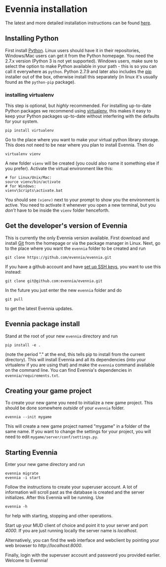 
# Evennia installation

The latest and more detailed installation instructions can be found
[here](https://github.com/evennia/evennia/wiki/Getting-Started). 

## Installing Python

First install [Python](https://www.python.org/). Linux users should
have it in their repositories, Windows/Mac users can get it from the
Python homepage. You need the 2.7.x version (Python 3 is not yet
supported). Windows users, make sure to select the option to make
Python available in your path - this is so you can call it everywhere
as `python`. Python 2.7.9 and later also includes the
[pip](https://pypi.python.org/pypi/pip/) installer out of the box,
otherwise install this separately (in linux it's usually found as the
`python-pip` package).

### installing virtualenv

This step is optional, but *highly* recommended. For installing
up-to-date Python packages we recommend using
[virtualenv](https://pypi.python.org/pypi/virtualenv), this makes it
easy to keep your Python packages up-to-date without interfering with
the defaults for your system.

```
pip install virtualenv
```

Go to the place where you want to make your virtual python library
storage. This does not need to be near where you plan to install
Evennia. Then do

```
virtualenv vienv
```

A new folder `vienv` will be created (you could also name it something
else if you prefer). Activate the virtual environment like this: 

```
# for Linux/Unix/Mac:
source vienv/bin/activate
# for Windows:
vienv\Scripts\activate.bat
```

You should see `(vienv)` next to your prompt to show you the
environment is active. You need to activate it whenever you open a new
terminal, but you *don't* have to be inside the `vienv` folder henceforth.


## Get the developer's version of Evennia

This is currently the only Evennia version available. First download
and install [Git](http://git-scm.com/) from the homepage or via the
package manager in Linux. Next, go to the place where you want the
`evennia` folder to be created and run

```
git clone https://github.com/evennia/evennia.git
```

If you have a github account and have [set up SSH
keys](https://help.github.com/articles/generating-ssh-keys/), you want
to use this instead: 

```
git clone git@github.com:evennia/evennia.git
```

In the future you just enter the new `evennia` folder and do 

```
git pull
```

to get the latest Evennia updates.

## Evennia package install 

Stand at the root of your new `evennia` directory and run

```
pip install -e .
```

(note the period "." at the end, this tells pip to install from the
current directory). This will install Evennia and all its dependencies
(into your virtualenv if you are using that) and make the `evennia`
command available on the command line. You can find Evennia's
dependencies in `evennia/requirements.txt`. 

## Creating your game project

To create your new game you need to initialize a new game project.
This should be done somewhere *outside* of your `evennia` folder. 


```
evennia --init mygame
```

This will create a new game project named "mygame" in a folder of the
same name. If you want to change the settings for your project, you
will need to edit `mygame/server/conf/settings.py`.


## Starting Evennia

Enter your new game directory and run

```
evennia migrate
evennia -i start
```

Follow the instructions to create your superuser account. A lot of
information will scroll past as the database is created and the server
initializes. After this Evennia will be running. Use 

```
evennia -h 
```

for help with starting, stopping and other operations.

Start up your MUD client of choice and point it to your server and
port *4000*.  If you are just running locally the server name is
*localhost*.

Alternatively, you can find the web interface and webclient by
pointing your web browser to *http://localhost:8000*.

Finally, login with the superuser account and password you provided
earlier.  Welcome to Evennia!
